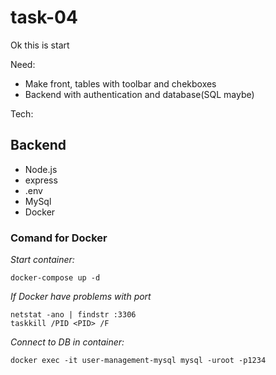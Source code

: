 # task-04
Ok this is start

Need:
- Make front, tables with toolbar and chekboxes
- Backend with authentication and database(SQL maybe)


Tech:
## Backend
- Node.js
- express
- .env
- MySql
- Docker


### Comand for Docker
*Start container:*
```
docker-compose up -d
```

*If Docker have problems with port*
```
netstat -ano | findstr :3306
taskkill /PID <PID> /F
```

 *Connect to DB in container:*
```
docker exec -it user-management-mysql mysql -uroot -p1234
```

